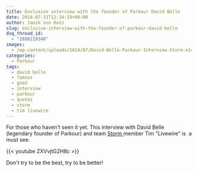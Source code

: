 ```yaml
---
title: Exclusive interview with the founder of Parkour David Belle
date: 2014-07-31T12:34:19+00:00
author: Janik von Rotz
slug: exclusive-interview-with-the-founder-of-parkour-david-belle
dsq_thread_id:
  - "2888219348"
images:
  - /wp-content/uploads/2014/07/David-Belle-Parkour-Interview-Storm-e1406862037302.png
categories:
  - Parkour
tags:
  - david belle
  - famous
  - good
  - interview
  - parkour
  - quotes
  - storm
  - tim livewire
---
```

For those who haven't seen it yet. This interview with David Belle (legendary founder of Parkour) and team <a href="http://www.stormfreerun.com/">Storm </a>member Tim "Livewire" is  a must see.
<!--more-->

{{< youtube ZXVvjtG2H8c >}}

Don't try to be the best, try to be better!